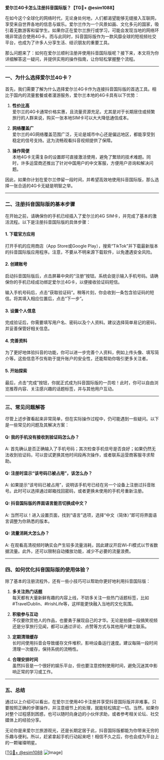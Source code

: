 **爱尔兰4G卡怎么注册抖音国际版？【TG💪+ @esim1088】**

在如今这个全球化的网络时代，无论身处何地，人们都渴望能够无缝接入互联网，享受来自世界各地的信息与娱乐。爱尔兰作为一个风景如画、文化多元的国家，吸引着无数游客和留学生。如果你正在爱尔兰旅行或学习，可能会发现当地的网络环境非常适合使用4G卡。而与此同时，抖音国际版作为一款风靡全球的短视频社交平台，也成为了许多人分享生活、结识朋友的重要工具。

那么问题来了：如何在爱尔兰顺利注册并使用抖音国际版呢？接下来，本文将为你详细解答这一疑问，并提供实用的操作指南，让你轻松掌握整个流程。

---

### 一、为什么选择爱尔兰4G卡？

首先，我们需要了解为什么选择爱尔兰4G卡作为连接抖音国际版的首选工具。相比于国内的流量套餐或者漫游服务，爱尔兰本地的4G卡具有以下优势：

1. **性价比高**  
   爱尔兰的4G卡通常价格实惠，且流量资源充足。尤其是对于长期居住或频繁旅行的人群来说，购买一张本地SIM卡可以大大降低通信成本。

2. **网络覆盖广**  
 爱尔兰的4G网络覆盖范围广泛，无论是城市中心还是偏远地区，都能享受到稳定的信号支持。这为流畅观看抖音视频提供了保障。

3. **操作简便**  
 本地4G卡无需复杂的设置即可直接激活使用，避免了繁琐的技术难题。同时，许多运营商还推出了针对中国用户的中文客服，方便用户咨询和解决问题。

因此，如果你计划在爱尔兰停留一段时间，并希望高效地使用抖音国际版，那么选择一张合适的4G卡无疑是明智之举。

---

### 二、注册抖音国际版的基本步骤

在开始之前，请确保你的手机已经插入了爱尔兰的4G SIM卡，并完成了基本的激活流程。以下是注册抖音国际版的具体步骤：

#### 1. 下载官方应用
打开手机的应用商店（App Store或Google Play），搜索“TikTok”并下载最新版本的抖音国际版应用程序。注意，不要从不明来源下载软件，以免遭遇安全风险。

#### 2. 创建账号
启动抖音国际版后，点击屏幕中央的“注册”按钮。系统会提示输入手机号码。请确保你的手机已经成功绑定爱尔兰4G卡，以便接收验证码短信。

输入手机号码后，点击“获取验证码”。稍等片刻，你会收到一条包含验证码的短信。将其填入相应位置后，点击“下一步”。

#### 3. 设置个人信息
完成验证后，你需要填写用户名、密码以及个人资料。建议选择简单易记的密码，并妥善保管好相关信息。

#### 4. 完善资料
为了更好地体验抖音的功能，你可以进一步完善个人资料，例如上传头像、填写简介等。这些信息不仅有助于提升账户的安全性，还能帮助你吸引更多关注者。

#### 5. 开始探索
最后，点击“完成”按钮，你就正式成为抖音国际版的一员啦！此时，你可以自由浏览推荐内容、关注感兴趣的话题标签，并与其他用户互动。

---

### 三、常见问题解答

尽管上述步骤看起来非常简单，但在实际操作过程中，仍可能遇到一些疑问。以下是一些常见的问题及其解决方案：

#### Q: 我的手机没有接收到验证码怎么办？
A: 首先确认是否正确输入了手机号码；其次检查手机信号是否良好；如果仍然无法收到验证码，可以尝试更换其他时间段再次操作，或者联系运营商客服寻求帮助。

#### Q: 注册时显示“该号码已被占用”，该怎么办？
A: 如果提示“该号码已被占用”，说明该手机号已经在另一个设备上注册过抖音账号。此时可以选择通过邮箱找回密码，或者更换未使用的手机号重新注册。

#### Q: 抖音国际版的界面语言能否切换成中文？
A: 当然可以！进入设置页面，找到“语言”选项，选择“中文（简体）”即可将界面语言调整为你熟悉的版本。

#### Q: 流量消耗大怎么办？
A: 在观看高清视频时确实会产生较多流量消耗，因此建议开启Wi-Fi模式以节省数据流量。此外，还可以限制自动播放功能，减少不必要的流量浪费。

---

### 四、如何优化抖音国际版的使用体验？

除了基本的注册流程外，还有一些小技巧可以帮助你更好地利用抖音国际版：

1. **多关注热门话题**  
   每天都有大量新鲜有趣的内容上线，不妨多关注一些热门话题标签，比如#TravelDublin、#IrishLife等，这样能更快融入当地的文化氛围。

2. **积极参与互动**  
   不仅要欣赏他人的作品，也要勇于展现自己的才华。无论是拍摄一段搞笑视频还是分享旅行见闻，都可以通过评论、点赞等方式与其他用户建立联系。

3. **定期清理缓存**  
   长时间使用抖音会导致缓存文件堆积，影响设备运行速度。建议每隔一段时间清理一次缓存，保持系统的流畅性。

4. **合理安排时间**  
   虽然抖音是一个很好的娱乐平台，但也要注意控制使用时间，避免沉迷其中影响正常的学习或工作。

---

### 五、总结

通过以上介绍可以看出，在爱尔兰使用4G卡注册并享受抖音国际版并非难事。只要按照正确的步骤操作，并注意细节上的处理，就能轻松搞定一切。当然，如果你对整个过程感到困惑，也可以随时向身边的小伙伴求助，或者参考相关论坛、社交媒体上的经验分享。

无论你是来爱尔兰旅游观光，还是长期定居于此，抖音国际版都能为你带来无穷的乐趣与便利。所以，赶紧拿起手机行动起来吧！相信不久之后，你也会成为平台上的一颗璀璨明星。

[[TG💪+ @esim1088](https://t.me/s/esim1088) ![Image](https://i.postimg.cc/4NQfJmqS/Snipaste-2025-05-13-00-14-12.png)]